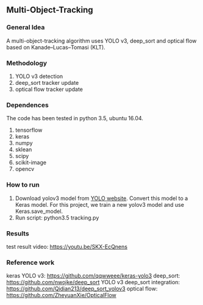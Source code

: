 ## Multi-Object-Tracking

### General Idea
A multi-object-tracking algorithm uses YOLO v3, deep_sort and optical flow based on Kanade–Lucas–Tomasi (KLT). 

### Methodology
1. YOLO v3 detection
2. deep_sort tracker update
3. optical flow tracker update

### Dependences
The code has been tested in python 3.5, ubuntu 16.04. 
1. tensorflow
2. keras
3. numpy
4. sklean
5. scipy
6. scikit-image
7. opencv

### How to run
1. Download yolov3 model from [YOLO website](http://pjreddie.com/darknet/yolo/). Convert this model to a Keras model. For this project, we train a new yolov3 model and use Keras.save_model. 
2. Run script: python3.5 tracking.py


### Results

test result video: https://youtu.be/SKX-EcQnens

### Reference work
keras YOLO v3: https://github.com/qqwweee/keras-yolo3
deep_sort: https://github.com/nwojke/deep_sort
YOLO v3 deep_sort integration: https://github.com/Qidian213/deep_sort_yolov3
optical flow: https://github.com/ZheyuanXie/OpticalFlow
